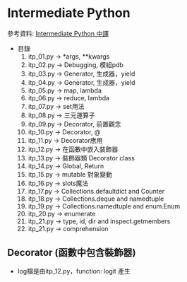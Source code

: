 # Intermediate Python
參考資料: [Intermediate Python 中譯](https://eastlakeside.gitbook.io/interpy-zh/)

* 目錄
    1. itp_01.py -> *args, **kwargs
    2. itp_02.py -> Debugging, 模組pdb
    3. itp_03.py -> Generator, 生成器，yield
    4. itp_04.py -> Generator, 生成器，yield
    5. itp_05.py -> map, lambda
    6. itp_06.py -> reduce, lambda
    7. itp_07.py -> set用法
    8. itp_08.py -> 三元運算子
    9. itp_09.py -> Decorator, 前置觀念
    10. itp_10.py -> Decorator, @
    11. itp_11.py -> Decorator應用
    12. itp_12.py -> 在函數中嵌入裝飾器
    13. itp_13.py -> 裝飾器類 Decorator class
    14. itp_14.py -> Global, Return
    15. itp_15.py -> mutable 對象變動
    16. itp_16.py -> slots魔法
    17. itp_17.py -> Collections.defaultdict and Counter
    18. itp_18.py -> Collections.deque and namedtuple
    19. itp_19.py -> Collections.namedtuple and enum.Enum
    20. itp_20.py -> enumerate
    21. itp_21.py -> type, id, dir and inspect.getmembers
    22. itp_21.py -> comprehension

## Decorator (函數中包含裝飾器)
* log檔是由itp_12.py，function: logit 產生